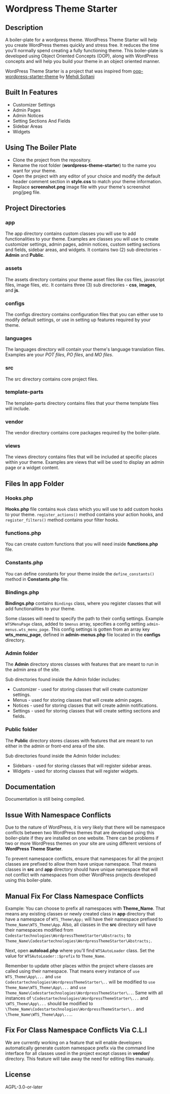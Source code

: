 # Wordpress Theme Starter

## Description

A boiler-plate for a wordpress theme. WordPress Theme Starter will help you create WordPress themes quickly and stress free. It reduces the time you'll normally spend creating a fully functioning theme. This boiler-plate is developed using Object Oriented Concepts (OOP), along with WordPress concepts and will help you build your theme in an object oriented manner.

WordPress Theme Starter is a project that was inspired from [oop-wordpress-starter-theme](<https://github.com/msn60/oop-wordpress-starter-theme>) by [Mehdi Soltani](<soltani.n.mehdi@gmail.com>)

## Built In Features

- Customizer Settings
- Admin Pages
- Admin Notices
- Setting Sections And Fields
- Sidebar Areas
- Widgets

## Using The Boiler Plate

- Clone the project from the repository.
- Rename the root folder (**wordpress-theme-starter**) to the name you want for your theme.
- Open the project with any editor of your choice and modify the default header comment section in **style.css** to match your theme information.
- Replace **screenshot.png** image file with your theme's screenshot png/jpeg file.

## Project Directories

### app

The app directory contains custom classes you will use to add functionalities to your theme. Examples are classes you will use to create customizer settings, admin pages, admin notices, custom setting sections and fields, sidebar areas, and widgets. It contains two (2) sub directories - **Admin** and **Public**.

### assets

The assets directory contains your theme asset files like css files, javascript files, image files, etc. It contains three (3) sub directories - **css**, **images**, and **js**.

### configs

The configs directory contains configuration files that you can either use to modify default settings, or use in setting up features required by your theme.

### languages

The languages directory will contain your theme's language translation files. Examples are your *POT files*, *PO files*, and *MO files*.

### src

The src directory contains core project files.

### template-parts

The template-parts directory contains files that your theme template files will include.

### vendor

The vendor directory contains core packages required by the boiler-plate.

### views

The views directory contains files that will be included at specific places within your theme. Examples are views that will be used to display an admin page or a widget content.

## Files In app Folder

### Hooks.php

**Hooks.php** file contains `Hook` class which you will use to add custom hooks to your theme. `register_actions()` method contains your action hooks, and `register_filters()` method contains your filter hooks.

### functions.php

You can create custom functions that you will need inside **functions.php** file.

### Constants.php

You can define constants for your theme inside the `define_constants()` method in **Constants.php** file.

### Bindings.php

**Bindings.php** contains `Bindings` class, where you register classes that will add functionalities to your theme.

Some classes will need to specify the path to their config settings. Example `WTSMenuPage` class, added to `$menus` array, specifies a config setting `admin-menus.wts_menu_page`. This config settings is gotten from an array key **wts_menu_page**, defined in **admin-menus.php** file located in the **configs** directory.

### Admin folder

The **Admin** directory stores classes with features that are meant to run in the admin area of the site.

Sub directories found inside the Admin folder includes:

- Customizer - used for storing classes that will create customizer settings.
- Menus - used for storing classes that will create admin pages.
- Notices - used for storing classes that will create admin notifications.
- Settings - used for storing classes that will create setting sections and fields.

### Public folder

The **Public** directory stores classes with features that are meant to run either in the admin or front-end area of the site.

Sub directories found inside the Admin folder includes:

- Sidebars - used for storing classes that will register sidebar areas.
- Widgets - used for storing classes that will register widgets.

## Documentation

Documentation is still being compiled.

## Issue With Namespace Conflicts

Due to the nature of WordPress, it is very likely that there will be namespace conflicts between two WordPress themes that are developed using this boiler-plate if they are installed on one website. There can be problems if two or more WordPress themes on your site are using different versions of **WordPress Theme Starter**.

To prevent namespace conflicts, ensure that namespaces for all the project classes are prefixed to allow them have unique namespace. That means classes in **src** and **app** directory should have unique namespace that will not conflict with namespaces from other WordPress projects developed using this boiler-plate.

## Manual Fix For Class Namespace Conflicts

Example: You can choose to prefix all namespaces with **Theme_Name**. That means any existing classes or newly created class in **app** directory that have a namespace of `WTS_Theme\App;` will have their namespace prefixed to `Theme_Name\WTS_Theme\App`. Also, all classes in the **src** directory will have their namespaces modified from `Codestartechnologies\WordpressThemeStarter\Abstracts;` to `Theme_Name\Codestartechnologies\WordpressThemeStarter\Abstracts;`.

Next, open **autoload.php** where you'll find `WTSAutoLoader` class. Set the value for `WTSAutoLoader::$prefix` to `Theme_Name`.

Remember to update other places within the project where classes are called using their namespace. That means every instance of `use WTS_Theme\App\...` and `use Codestartechnologies\WordpressThemeStarter\..` will be modified to `use Theme_Name\WTS_Theme\App\...` and `use Theme_Name\Codestartechnologies\WordpressThemeStarter\..`. Same with all instances of `\Codestartechnologies\WordpressThemeStarter\...` and `\WTS_Theme\App\...` should be modified to `\Theme_Name\Codestartechnologies\WordpressThemeStarter\..` and `\Theme_Name\WTS_Theme\App\...`.

## Fix For Class Namespace Conflicts Via C.L.I

We are currently working on a feature that will enable developers automatically generate custom namespace prefix via the command line interface for all classes used in the project except classes in **vendor/** directory. This feature will take away the need for editing files manualy.

## License

AGPL-3.0-or-later
